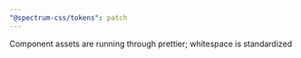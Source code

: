 ```yaml
---
"@spectrum-css/tokens": patch
---
```


Component assets are running through prettier; whitespace is standardized
